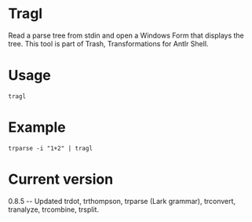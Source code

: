 # Tragl

Read a parse tree from stdin and open a Windows Form that displays the tree.
This tool is part of Trash, Transformations for Antlr Shell.

# Usage

    tragl

# Example

    trparse -i "1+2" | tragl

# Current version

0.8.5 -- Updated trdot, trthompson, trparse (Lark grammar), trconvert, tranalyze, trcombine, trsplit.
